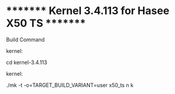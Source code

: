 *******  Kernel 3.4.113 for Hasee X50 TS *******
================================================

Build Command

kernel:

cd kernel-3.4.113

kernel:

./mk -t -o=TARGET_BUILD_VARIANT=user x50_ts n k

